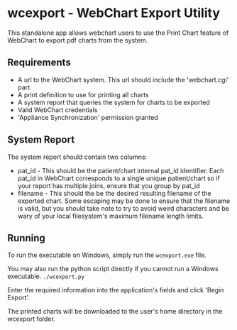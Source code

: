 # wcexport - WebChart Export Utility

This standalone app allows webchart users to use the Print Chart feature of WebChart to export pdf charts from the system.

Requirements
----------------
* A url to the WebChart system. This url should include the 'webchart.cgi' part.
* A print definition to use for printing all charts
* A system report that queries the system for charts to be exported
* Valid WebChart credentials
* 'Appliance Synchronization' permission granted

System Report
----------------
The system report should contain two columns:
* pat_id - This should be the patient/chart internal pat_id identifier. Each pat_id in WebChart corresponds to a single unique patient/chart so if your report has multiple joins, ensure that you group by pat_id
* filename - This should the be the desired resulting filename of the exported chart. Some escaping may be done to ensure that the filename is valid, but you should take note to try to avoid weird characters and be wary of your local filesystem's maximum filename length limits.

Running
--------------
To run the executable on Windows, simply run the `wcexport.exe` file.

You may also run the python script directly if you cannot run a Windows executable. `./wcexport.py`


Enter the required information into the application's fields and click 'Begin Export'.

The printed charts will be downloaded to the user's home directory in the wcexport folder.

